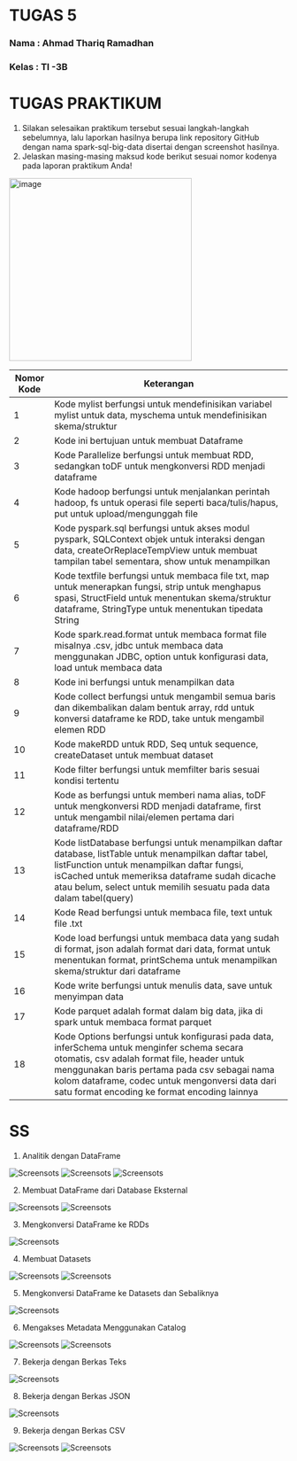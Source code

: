 # TUGAS 5
### **Nama**      : Ahmad Thariq Ramadhan
### **Kelas**     : TI -3B

# TUGAS PRAKTIKUM
1. Silakan selesaikan praktikum tersebut sesuai langkah-langkah sebelumnya, lalu laporkan hasilnya berupa link repository GitHub dengan nama spark-sql-big-data disertai dengan screenshot hasilnya.
2. Jelaskan masing-masing maksud kode berikut sesuai nomor kodenya pada laporan praktikum Anda!

<img width="330" alt="image" src="https://user-images.githubusercontent.com/95727437/232962857-ae2e62ae-e00e-444c-a6d0-e66b603a5bd0.png">

| Nomor Kode | Keterangan |
| --- | --- |
| 1 | Kode mylist berfungsi untuk mendefinisikan variabel mylist untuk data, myschema untuk mendefinisikan skema/struktur |
| 2 | Kode ini bertujuan untuk membuat Dataframe |
| 3 | Kode Parallelize berfungsi untuk membuat RDD, sedangkan toDF untuk mengkonversi RDD menjadi dataframe |
| 4 | Kode hadoop berfungsi untuk menjalankan perintah hadoop, fs untuk operasi file seperti baca/tulis/hapus, put untuk upload/mengunggah file |
| 5 | Kode pyspark.sql berfungsi untuk akses modul pyspark, SQLContext objek untuk interaksi dengan data, createOrReplaceTempView untuk membuat tampilan tabel sementara, show untuk menampilkan |
| 6 | Kode textfile berfungsi untuk membaca file txt, map untuk menerapkan fungsi, strip untuk menghapus spasi, StructField untuk menentukan skema/struktur dataframe, StringType untuk menentukan tipedata String |
| 7 | Kode spark.read.format untuk membaca format file misalnya .csv, jdbc untuk membaca data menggunakan JDBC, option untuk konfigurasi data, load untuk membaca data  |
| 8 | Kode ini berfungsi untuk menampilkan data  |
| 9 | Kode collect berfungsi untuk mengambil semua baris dan dikembalikan dalam bentuk array, rdd untuk konversi dataframe ke RDD, take untuk mengambil elemen RDD |
| 10 | Kode makeRDD untuk RDD, Seq untuk sequence, createDataset untuk membuat dataset |
| 11 | Kode filter berfungsi untuk memfilter baris sesuai kondisi tertentu |
| 12 | Kode as berfungsi untuk memberi nama alias, toDF untuk mengkonversi RDD menjadi dataframe, first untuk mengambil nilai/elemen pertama dari dataframe/RDD |
| 13 | Kode listDatabase berfungsi untuk menampilkan daftar database, listTable untuk menampilkan daftar tabel, listFunction untuk menampilkan daftar fungsi, isCached untuk memeriksa dataframe sudah dicache atau belum, select untuk memilih sesuatu pada data dalam tabel(query) |
| 14 | Kode Read berfungsi untuk membaca file, text untuk file .txt |
| 15 | Kode load berfungsi untuk membaca data yang sudah di format, json adalah format dari data, format untuk menentukan format, printSchema untuk menampilkan skema/struktur dari dataframe |
| 16 | Kode write berfungsi untuk menulis data, save untuk menyimpan data |
| 17 | Kode parquet adalah format dalam big data, jika di spark untuk membaca format parquet |
| 18 | Kode Options berfungsi untuk konfigurasi pada data, inferSchema untuk menginfer schema secara otomatis, csv adalah format file, header untuk menggunakan baris pertama pada csv sebagai nama kolom dataframe, codec untuk mengonversi data dari satu format encoding ke format encoding lainnya |

# SS
1. Analitik dengan DataFrame


![Screensots](SS/1.jpeg)
![Screensots](SS/2.jpeg)
![Screensots](SS/22.jpeg)

2. Membuat DataFrame dari Database Eksternal


![Screensots](SS/3.jpeg)
![Screensots](SS/33.jpeg)

3. Mengkonversi DataFrame ke RDDs


![Screensots](SS/4.jpeg)

4. Membuat Datasets


![Screensots](SS/5.jpeg)
![Screensots](SS/6.jpeg)

5. Mengkonversi DataFrame ke Datasets dan Sebaliknya


![Screensots](SS/6.jpeg)

6. Mengakses Metadata Menggunakan Catalog


![Screensots](SS/7.jpeg)
![Screensots](SS/77.jpeg)

7. Bekerja dengan Berkas Teks


![Screensots](SS/8.jpeg)

8. Bekerja dengan Berkas JSON


![Screensots](SS/9.jpeg)

9. Bekerja dengan Berkas CSV


![Screensots](SS/10.jpeg)
![Screensots](SS/101.jpeg)
